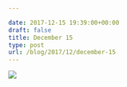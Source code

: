 ```yaml
---

date: 2017-12-15 19:39:00+00:00
draft: false
title: December 15
type: post
url: /blog/2017/12/december-15
---
```




  
![](/images/2017-12-15-201712december-15/IMG_3312.jpg)

  


